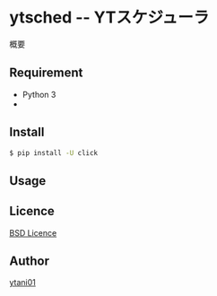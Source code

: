 ytsched -- YTスケジューラ
===

概要

## Requirement

- Python 3
- 

## Install

```sh
$ pip install -U click
```

## Usage


## Licence

[BSD Licence](http://)

## Author

[ytani01](https://github.com/ytani01)
